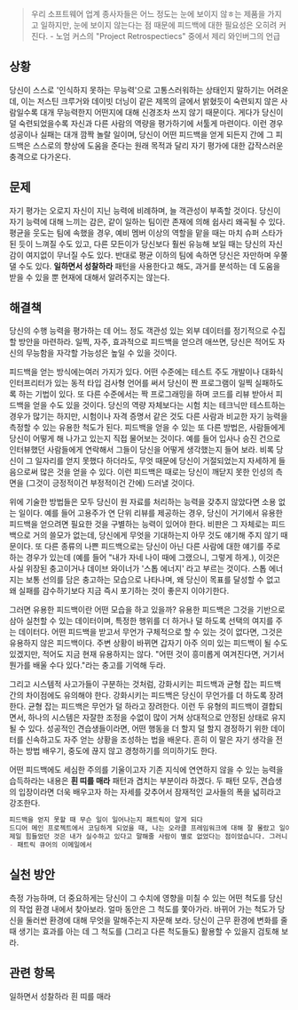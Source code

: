> 우리 소프트웨어 업계 종사자들은 어느 정도는 눈에 보이지 않ㅎ는 제품을 가지고 일하지만, 눈에 보이지 않는다는 점 때문에 피드백에 대한 필요성은 오히려 커진다. - 노엄 커스의 "Project Retrospectiecs" 중에서 제리 와인버그의 언급

## 상황
당신이 스스로 '인식하지 못하는 무능력'으로 고통스러워하는 상태인지 말하기는 어려운데, 이는 저스틴 크루거와 데이빗 더닝이 같은 제목의 글에서 밝혔듯이 숙련되지 않은 사람일수록 대개 무능력한지 어떤지에 대해 신경조차 쓰지 않기 때문이다. 게다가 당신이 덜 숙련되었을수록 자신과 다른 사람의 역량을 평가하기에 서툴게 마련이다. 이런 경우 성공이나 실패는 대개 깜짝 놀랄 일이며, 당신이 어떤 피드백을 얻게 되든지 간에 그 피드백은 스스로의 향상에 도움을 준다는 원래 목적과 달리 자기 평가에 대한 갑작스러운 충격으로 다가온다.

## 문제
자기 평가는 오로지 자신이 지닌 능력에 비례하며, 늘 객관성이 부족할 것이다. 당신이 자기 능력에 대해 느끼는 감은, 같이 일하는 팀이란 존재에 의해 쉽사리 왜곡될 수 있다. 평균을 웃도는 팀에 속했을 경우, 예비 멤버 이상의 역할을 맡을 때는 마치 슈퍼 스타가 된 듯이 느껴질 수도 있고, 다른 모든이가 당신보다 훨씬 유능해 보일 때는 당신의 자신감이 여지없이 무너질 수도 있다. 반대로 평균 이하의 팀에 속하면 당신은 자만하며 우쭐댈 수도 있다. **일하면서 성찰하라** 패턴을 사용한다고 해도, 과거를 분석하는 데 도움을 받을 수 있을 뿐 현재에 대해서 알려주지는 않는다.

## 해결책
당신의 수행 능력을 평가하는 데 어느 정도 객관성 있는 외부 데이터를 정기적으로 수집할 방안을 마련하라. 일찍, 자주, 효과적으로 피드백을 얻으려 애쓰면, 당신은 적어도 자신의 무능함을 자각할 가능성은 높일 수 있을 것이다.

피드백을 얻는 방식에는여러 가지가 있다. 어떤 수준에는 테스트 주도 개발이나 대화식 인터프리터가 있는 동적 타입 검사형 언어를 써서 당신이 짠 프로그램이 일찍 실패하도록 하는 기법이 있다. 또 다른 수준에서는 짝 프로그래밍을 하며 코드를 리뷰 받아서 피드백을 얻을 수도 있을 것이다. 당신의 역량 자체보다는 시험 치는 테크닉만 테스트하는 경우가 많기는 하지만, 시험이나 자격 증명서 같은 것도 다른 사람과 비교한 자기 능력을 측정할 수 있는 유용한 척도가 된다. 피드백을 얻을 수 있는 또 다른 방법은, 사람들에게 당신이 어떻게 해 나가고 있는지 직접 물어보는 것이다. 예를 들어 입사나 승진 건으로 인터뷰했던 사람들에게 연락해서 그들이 당신을 어떻게 생각했는지 들어 보라. 비록 당신이 그 일자리를 얻지 못했다 하더라도, 무엇 때문에 당신이 거절되었는지 자세하게 들음으로써 많은 것을 얻을 수 있다. 이런 피드백은 때로는 당신이 깨닫지 못한 인성의 측면을 (그것이 긍정적이건 부정적이건 간에) 드러낼 것이다.

위에 기술한 방법들은 모두 당신이 원 자료를 처리하는 능력을 갖추지 않았다면 소용 없는 일이다. 예를 들어 고용주가 연 단위 리뷰를 제공하는 경우, 당신이 거기에서 유용한 피드백을 얻으려면 필요한 것을 구별하는 능력이 있어야 한다. 비판은 그 자체로는 피드백으로 거의 쓸모가 없는데, 당신에게 무엇을 기대하는지 아무 것도 얘기해 주지 않기 때문이다. 또 다른 종류의 나쁜 피드백으로는 당신이 아닌 다른 사람에 대한 얘기를 주로 하는 경우가 있는데 (예를 들어 "내가 자네 나이 때에 그랬으니, 그렇게 하게.), 이것은 사실 위장된 충고이거나 데이브 와이너가 '스톱 에너지' 라고 부르는 것이다. 스톱 에너지는 보통 선의를 담은 충고하는 모습으로 나타나며, 왜 당신이 목표를 달성할 수 없고 왜 실패를 감수하기보다 지금 즉시 포기하는 것이 좋은지 이야기한다.

그러면 유용한 피드백이란 어떤 모습을 하고 있을까? 유용한 피드백은 그것을 기반으로 삼아 실천할 수 있는 데이터이며, 특정한 행위를 더 하거나 덜 하도록 선택의 여지를 주는 데이터다. 어떤 피드백을 받고서 무언가 구체적으로 할 수 있는 것이 없다면, 그것은 유용하지 않은 피드백이다. 주변 상황이 바뀌면 갑자기 아주 의미 있는 피드백이 될 수도 있겠지만, 적어도 지금 현재 유용하지는 않다. "어떤 것이 흥미롭게 여겨진다면, 거기서 뭔가를 배울 수다 있다."라는 충고를 기억해 두라.

그리고 시스템적 사고가들이 구분하는 것처럼, 강화시키는 피드백과 균형 잡는 피드백 간의 차이점에도 유의해야 한다. 강화시키는 피드백은 당신이 무언가를 더 하도록 장려한다. 균형 잡는 피드백은 무언가 덜 하라고 장려한다. 이런 두 유형의 피드백이 결합되면서, 하나의 시스템은 자잘한 조정을 수없이 많이 거쳐 상대적으로 안정된 상태로 유지될 수 있다. 성공적인 견습생들이라면, 어떤 행동을 더 할지 덜 할지 경정하기 위한 데이터를 신속하고도 자주 얻는 상황을 조성하는 법을 배운다. 흔히 이 말은 자기 생각을 전하는 방법 배우기, 중도에 끊지 않고 경청하기를 의미하기도 한다.

어떤 피드백에도 세심한 주의를 기울이고자 기존 지식에 연연하지 않을 수 있는 능력을 습득하라는 내용은 **흰 띠를 매라** 패턴과 겹치는 부분이라 하겠다. 두 패턴 모두, 견습생의 입장이라면 더욱 배우고자 하는 자세를 갖추어서 잠재적인 교사들의 폭을 넓히라고 강조한다.

```md
피드백을 얻지 못할 때 무슨 일이 일어나는지 패트릭이 알게 되다
드디어 메인 프로젝트에서 코딩하게 되었을 때, 나는 오라클 프레임워크에 대해 잘 몰랐고 일이 어떻게 돌아가야 맞는 건지도 몰랐습니다. 직속 선임들은 거의 피드백을 주지 않아서, 결국 다른 팀의 선임이 작성한 코드를 내 코드의 기본 패턴으로 삼게 됐지요. 계속 물어보고는 있었지만 내가 과연 제대로 하고 있는지 어떤지 알 수가 없었습니다. 얼마 뒤에 내가 구현하던 것이 올바른 방식이 아님을 알게 되었고, 코드를 복사해 왔던 그 선임에게 가서 어째서 그런지 물어보았습니다. 다행히도 아직 프로젝트는 '연구' 단계여서 내가 작성했던 코드를 수정할 수가 있었지요.
제일 힘들었던 것은 내가 실수하고 있다고 말해줄 사람이 별로 없었다는 점이었습니다. 그러니 전투의 절반은 될 수 있는 한 빨리 나에게 얘기해 줄 누군가를 찾는 일이었습니다. 돌이켜 보자면, 견습생은 자신이 어떤 실수를 저질렀는지 알아내는 것 못지않게 초기의 실수를 피하려고 해서는 안 될 것 같습니다. 일단 자기 실수를 제대로 알고 나서야 그 실수에서 배우는 것이 더 쉬워질 테니까요.
- 패트릭 큐어의 이메일에서
```

## 실천 방안
측정 가능하며, 더 중요하게는 당신이 그 수치에 영향을 미칠 수 있는 어떤 척도를 당신의 작업 환경 내에서 찾아보라. 얼마 동안은 그 척도를 쫓아가라. 바뀌어 가는 척도가 당신을 둘러싼 환경에 대해 무엇을 말해주는지 자문해 보라. 당신이 근무 환경에 변화를 줄 때 생기는 효과를 아는 데 그 척도를 (그리고 다른 척도들도) 활용할 수 있을지 검토해 보라.

## 관련 항목
일하면서 성찰하라
흰 띠를 매라
